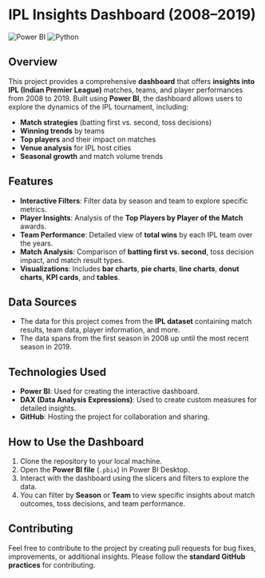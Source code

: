 
# IPL Insights Dashboard (2008–2019)

![Power BI](https://img.shields.io/badge/Tool-Power%20BI-yellow) ![Python](https://img.shields.io/badge/Language-Python-blue)

## Overview

This project provides a comprehensive **dashboard** that offers **insights into IPL (Indian Premier League)** matches, teams, and player performances from 2008 to 2019. Built using **Power BI**, the dashboard allows users to explore the dynamics of the IPL tournament, including:
- **Match strategies** (batting first vs. second, toss decisions)
- **Winning trends** by teams
- **Top players** and their impact on matches
- **Venue analysis** for IPL host cities
- **Seasonal growth** and match volume trends

## Features
- **Interactive Filters**: Filter data by season and team to explore specific metrics.
- **Player Insights**: Analysis of the **Top Players by Player of the Match** awards.
- **Team Performance**: Detailed view of **total wins** by each IPL team over the years.
- **Match Analysis**: Comparison of **batting first vs. second**, toss decision impact, and match result types.
- **Visualizations**: Includes **bar charts**, **pie charts**, **line charts**, **donut charts**, **KPI cards**, and **tables**.

## Data Sources

- The data for this project comes from the **IPL dataset** containing match results, team data, player information, and more.
- The data spans from the first season in 2008 up until the most recent season in 2019.

## Technologies Used
- **Power BI**: Used for creating the interactive dashboard.
- **DAX (Data Analysis Expressions)**: Used to create custom measures for detailed insights.
- **GitHub**: Hosting the project for collaboration and sharing.

## How to Use the Dashboard
1. Clone the repository to your local machine.
2. Open the **Power BI file** (`.pbix`) in Power BI Desktop.
3. Interact with the dashboard using the slicers and filters to explore the data.
4. You can filter by **Season** or **Team** to view specific insights about match outcomes, toss decisions, and team performance.

## Contributing
Feel free to contribute to the project by creating pull requests for bug fixes, improvements, or additional insights. Please follow the **standard GitHub practices** for contributing.

